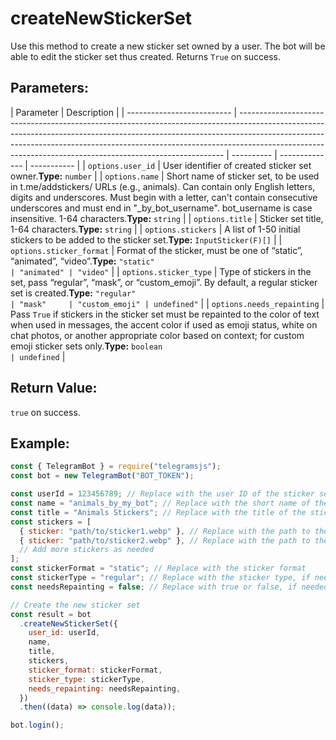 # createNewStickerSet

Use this method to create a new sticker set owned by a user. The bot will be able to edit the sticker set thus created. Returns `True` on success.

## Parameters:

| Parameter                  | Description                                                                                                                                                                                                                                                                                                          |
| -------------------------- | -------------------------------------------------------------------------------------------------------------------------------------------------------------------------------------------------------------------------------------------------------------------------------------------------------------------- | ---------- | -------------- | ----------- |
| `options.user_id`          | User identifier of created sticker set owner.**Type:** `number`                                                                                                                                                                                                                                                      |
| `options.name`             | Short name of sticker set, to be used in t.me/addstickers/ URLs (e.g., animals). Can contain only English letters, digits and underscores. Must begin with a letter, can't contain consecutive underscores and must end in "\_by_bot_username". bot_username is case insensitive. 1-64 characters.**Type:** `string` |
| `options.title`            | Sticker set title, 1-64 characters.**Type:** `string`                                                                                                                                                                                                                                                                |
| `options.stickers`         | A list of 1-50 initial stickers to be added to the sticker set.**Type:** `InputSticker(F)[]`                                                                                                                                                                                                                         |
| `options.sticker_format`   | Format of the sticker, must be one of “static”, “animated”, “video”.**Type:** `"static"                                                                                                                                                                                                                              | "animated" | "video"`       |
| `options.sticker_type`     | Type of stickers in the set, pass “regular”, “mask”, or “custom_emoji”. By default, a regular sticker set is created.**Type:** `"regular"                                                                                                                                                                            | "mask"     | "custom_emoji" | undefined"` |
| `options.needs_repainting` | Pass `True` if stickers in the sticker set must be repainted to the color of text when used in messages, the accent color if used as emoji status, white on chat photos, or another appropriate color based on context; for custom emoji sticker sets only.**Type:** `boolean                                        | undefined` |

## Return Value:

`true` on success.

## Example:

```javascript
const { TelegramBot } = require("telegramsjs");
const bot = new TelegramBot("BOT_TOKEN");

const userId = 123456789; // Replace with the user ID of the sticker set owner
const name = "animals_by_my_bot"; // Replace with the short name of the sticker set
const title = "Animals Stickers"; // Replace with the title of the sticker set
const stickers = [
  { sticker: "path/to/sticker1.webp" }, // Replace with the path to the first sticker file
  { sticker: "path/to/sticker2.webp" }, // Replace with the path to the second sticker file
  // Add more stickers as needed
];
const stickerFormat = "static"; // Replace with the sticker format
const stickerType = "regular"; // Replace with the sticker type, if needed
const needsRepainting = false; // Replace with true or false, if needed

// Create the new sticker set
const result = bot
  .createNewStickerSet({
    user_id: userId,
    name,
    title,
    stickers,
    sticker_format: stickerFormat,
    sticker_type: stickerType,
    needs_repainting: needsRepainting,
  })
  .then((data) => console.log(data));

bot.login();
```
